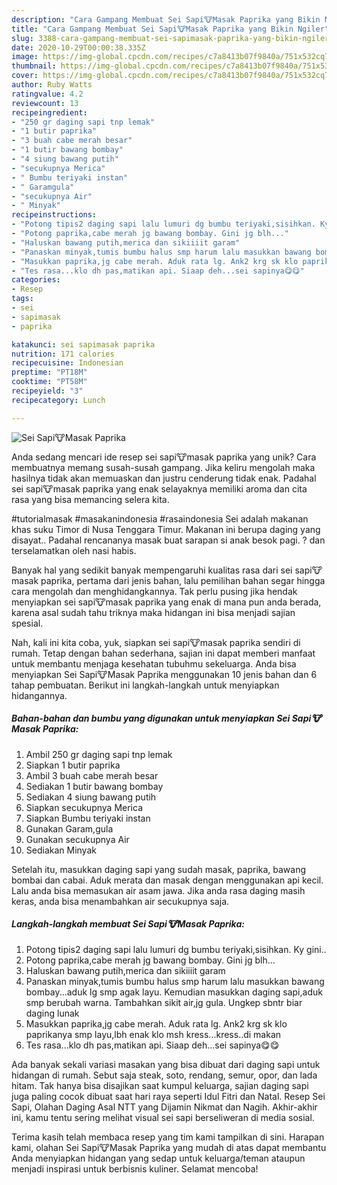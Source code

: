 ```yaml
---
description: "Cara Gampang Membuat Sei Sapi🐮Masak Paprika yang Bikin Ngiler"
title: "Cara Gampang Membuat Sei Sapi🐮Masak Paprika yang Bikin Ngiler"
slug: 3388-cara-gampang-membuat-sei-sapimasak-paprika-yang-bikin-ngiler
date: 2020-10-29T00:00:38.335Z
image: https://img-global.cpcdn.com/recipes/c7a8413b07f9840a/751x532cq70/sei-sapi🐮masak-paprika-foto-resep-utama.jpg
thumbnail: https://img-global.cpcdn.com/recipes/c7a8413b07f9840a/751x532cq70/sei-sapi🐮masak-paprika-foto-resep-utama.jpg
cover: https://img-global.cpcdn.com/recipes/c7a8413b07f9840a/751x532cq70/sei-sapi🐮masak-paprika-foto-resep-utama.jpg
author: Ruby Watts
ratingvalue: 4.2
reviewcount: 13
recipeingredient:
- "250 gr daging sapi tnp lemak"
- "1 butir paprika"
- "3 buah cabe merah besar"
- "1 butir bawang bombay"
- "4 siung bawang putih"
- "secukupnya Merica"
- " Bumbu teriyaki instan"
- " Garamgula"
- "secukupnya Air"
- " Minyak"
recipeinstructions:
- "Potong tipis2 daging sapi lalu lumuri dg bumbu teriyaki,sisihkan. Ky gini.."
- "Potong paprika,cabe merah jg bawang bombay. Gini jg blh..."
- "Haluskan bawang putih,merica dan sikiiiit garam"
- "Panaskan minyak,tumis bumbu halus smp harum lalu masukkan bawang bombay...aduk lg smp agak layu. Kemudian masukkan daging sapi,aduk smp berubah warna. Tambahkan sikit air,jg gula. Ungkep sbntr biar daging lunak"
- "Masukkan paprika,jg cabe merah. Aduk rata lg. Ank2 krg sk klo paprikanya smp layu,lbh enak klo msh kress...kress..di makan"
- "Tes rasa...klo dh pas,matikan api. Siaap deh...sei sapinya😋😋"
categories:
- Resep
tags:
- sei
- sapimasak
- paprika

katakunci: sei sapimasak paprika 
nutrition: 171 calories
recipecuisine: Indonesian
preptime: "PT18M"
cooktime: "PT58M"
recipeyield: "3"
recipecategory: Lunch

---
```



![Sei Sapi🐮Masak Paprika](https://img-global.cpcdn.com/recipes/c7a8413b07f9840a/751x532cq70/sei-sapi🐮masak-paprika-foto-resep-utama.jpg)

Anda sedang mencari ide resep sei sapi🐮masak paprika yang unik? Cara membuatnya memang susah-susah gampang. Jika keliru mengolah maka hasilnya tidak akan memuaskan dan justru cenderung tidak enak. Padahal sei sapi🐮masak paprika yang enak selayaknya memiliki aroma dan cita rasa yang bisa memancing selera kita.

#tutorialmasak #masakanindonesia #rasaindonesia Sei adalah makanan khas suku Timor di Nusa Tenggara Timur. Makanan ini berupa daging yang disayat.. Padahal rencananya masak buat sarapan si anak besok pagi. ? dan terselamatkan oleh nasi habis.

Banyak hal yang sedikit banyak mempengaruhi kualitas rasa dari sei sapi🐮masak paprika, pertama dari jenis bahan, lalu pemilihan bahan segar hingga cara mengolah dan menghidangkannya. Tak perlu pusing jika hendak menyiapkan sei sapi🐮masak paprika yang enak di mana pun anda berada, karena asal sudah tahu triknya maka hidangan ini bisa menjadi sajian spesial.


Nah, kali ini kita coba, yuk, siapkan sei sapi🐮masak paprika sendiri di rumah. Tetap dengan bahan sederhana, sajian ini dapat memberi manfaat untuk membantu menjaga kesehatan tubuhmu sekeluarga. Anda bisa menyiapkan Sei Sapi🐮Masak Paprika menggunakan 10 jenis bahan dan 6 tahap pembuatan. Berikut ini langkah-langkah untuk menyiapkan hidangannya.

<!--inarticleads1-->

##### Bahan-bahan dan bumbu yang digunakan untuk menyiapkan Sei Sapi🐮Masak Paprika:

1. Ambil 250 gr daging sapi tnp lemak
1. Siapkan 1 butir paprika
1. Ambil 3 buah cabe merah besar
1. Sediakan 1 butir bawang bombay
1. Sediakan 4 siung bawang putih
1. Siapkan secukupnya Merica
1. Siapkan  Bumbu teriyaki instan
1. Gunakan  Garam,gula
1. Gunakan secukupnya Air
1. Sediakan  Minyak


Setelah itu, masukkan daging sapi yang sudah masak, paprika, bawang bombai dan cabai. Aduk merata dan masak dengan menggunakan api kecil. Lalu anda bisa memasukan air asam jawa. Jika anda rasa daging masih keras, anda bisa menambahkan air secukupnya saja. 

<!--inarticleads2-->

##### Langkah-langkah membuat Sei Sapi🐮Masak Paprika:

1. Potong tipis2 daging sapi lalu lumuri dg bumbu teriyaki,sisihkan. Ky gini..
1. Potong paprika,cabe merah jg bawang bombay. Gini jg blh...
1. Haluskan bawang putih,merica dan sikiiiit garam
1. Panaskan minyak,tumis bumbu halus smp harum lalu masukkan bawang bombay...aduk lg smp agak layu. Kemudian masukkan daging sapi,aduk smp berubah warna. Tambahkan sikit air,jg gula. Ungkep sbntr biar daging lunak
1. Masukkan paprika,jg cabe merah. Aduk rata lg. Ank2 krg sk klo paprikanya smp layu,lbh enak klo msh kress...kress..di makan
1. Tes rasa...klo dh pas,matikan api. Siaap deh...sei sapinya😋😋


Ada banyak sekali variasi masakan yang bisa dibuat dari daging sapi untuk hidangan di rumah. Sebut saja steak, soto, rendang, semur, opor, dan lada hitam. Tak hanya bisa disajikan saat kumpul keluarga, sajian daging sapi juga paling cocok dibuat saat hari raya seperti Idul Fitri dan Natal. Resep Sei Sapi, Olahan Daging Asal NTT yang Dijamin Nikmat dan Nagih. Akhir-akhir ini, kamu tentu sering melihat visual sei sapi berseliweran di media sosial. 

Terima kasih telah membaca resep yang tim kami tampilkan di sini. Harapan kami, olahan Sei Sapi🐮Masak Paprika yang mudah di atas dapat membantu Anda menyiapkan hidangan yang sedap untuk keluarga/teman ataupun menjadi inspirasi untuk berbisnis kuliner. Selamat mencoba!
